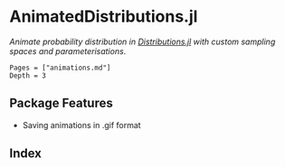 # AnimatedDistributions.jl

*Animate probability distribution in [Distributions.jl](https://github.com/JuliaStats/Distributions.jl) with custom sampling spaces and parameterisations*.

```@contents
Pages = ["animations.md"]
Depth = 3
```

## Package Features

- Saving animations in .gif format

## Index

```@index
```
